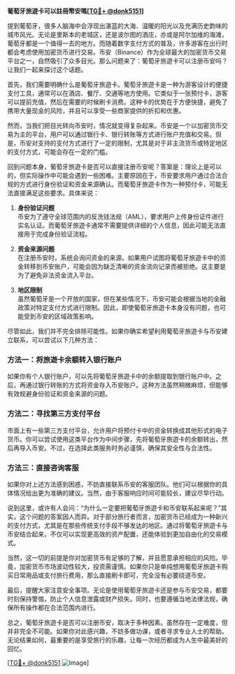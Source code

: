**葡萄牙旅遊卡可以註冊幣安嗎[[TG💪+ @donk5151](https://t.me/s/donk5151)]**

提到葡萄牙，很多人脑海中会浮现出湛蓝的大海、温暖的阳光以及充满历史韵味的城市风光。无论是里斯本的老城区，还是波尔图的酒庄，亦或是阿尔加维的海滩，葡萄牙都是一个值得一去的地方。而随着数字支付方式的普及，许多游客在出行时都会考虑使用加密货币进行交易。币安（Binance）作为全球最大的加密货币交易平台之一，自然吸引了众多目光。那么问题来了：葡萄牙旅遊卡可以注册币安吗？让我们一起来探讨这个话题。

首先，我们需要明确什么是葡萄牙旅遊卡。葡萄牙旅遊卡是一种为游客设计的便捷支付工具，通常可以在酒店、餐厅、交通等地方使用。它类似于一张预付卡，游客可以提前充值，然后在需要的时候刷卡消费。这种卡的优势在于方便快捷，避免了携带大量现金的风险，并且可以享受一些商家提供的折扣和优惠。

然而，当我们把目光转向币安时，情况就变得复杂起来。币安是一个以加密货币交易为主的平台，用户可以通过银行卡、银行转账等方式进行账户充值和交易。但是，币安对支持的支付方式进行了一定的限制，尤其是对于非主流货币或特定地区的支付方式，可能会存在一定的门槛。

回到问题本身，葡萄牙旅遊卡是否可以直接注册币安呢？答案是：理论上是可以的，但实际操作中可能会遇到一些困难。主要原因在于，币安要求用户通过合法合规的方式进行身份验证和资金来源确认。而葡萄牙旅遊卡作为一种预付卡，可能无法直接满足这些要求。具体来说：

1. **身份验证问题**  
   币安为了遵守全球范围内的反洗钱法规（AML），要求用户上传身份证件进行实名认证。而葡萄牙旅遊卡通常不需要提供详细的个人信息，因此可能无法直接用于完成身份验证流程。

2. **资金来源问题**  
   在注册币安时，系统会询问资金的来源。如果用户试图将葡萄牙旅遊卡中的资金转移到币安账户，可能会因为缺乏清晰的资金流向记录而被拒绝。这主要是为了避免非法资金流入平台。

3. **地区限制**  
   虽然葡萄牙是一个开放的国家，但在某些情况下，币安可能会根据当地的金融政策对特定支付方式进行限制。因此，即使葡萄牙旅遊卡本身没有问题，也可能受到币安的区域政策影响。

尽管如此，我们并不完全排除可能性。如果你确实希望利用葡萄牙旅遊卡与币安建立联系，可以尝试以下几种方法：

### 方法一：将旅遊卡余额转入银行账户
如果你有个人银行账户，可以先将葡萄牙旅遊卡中的余额提取到银行账户中。之后，再通过银行转账的方式将资金存入币安账户。这种方法虽然稍微麻烦，但能够有效规避身份验证和资金来源的问题。

### 方法二：寻找第三方支付平台
市面上有一些第三方支付平台，允许用户将预付卡中的资金转换成其他形式的电子货币。你可以尝试使用这类平台作为中间步骤，先将葡萄牙旅遊卡的余额转出，然后再导入币安。不过，在选择此类服务时务必谨慎，确保其安全性与合法性。

### 方法三：直接咨询客服
如果你对上述方法感到困惑，不妨直接联系币安的客服团队。他们可以根据你的具体情况给出更为准确的建议。当然，由于客服响应时间可能较长，建议尽早行动。

说到这里，或许有人会问：“为什么一定要把葡萄牙旅遊卡和币安联系起来呢？”其实，这个问题的答案因人而异。对于部分旅行者而言，加密货币已经成为一种新兴的支付方式，尤其是在那些传统支付手段不够发达的地区。通过将葡萄牙旅遊卡与币安结合起来，不仅可以实现更高效的资产配置，还能体验到更加自由化的交易模式。

当然，这一切的前提是你对加密货币有足够的了解，并且愿意承担相应的风险。毕竟，加密货币市场波动性较大，投资需谨慎。如果你只是单纯想用葡萄牙旅遊卡购买日常用品或支付旅行费用，那么直接刷卡即可，完全没有必要绕道币安。

最后，提醒大家注意安全事项。无论是使用葡萄牙旅遊卡还是参与币安交易，都要时刻保持警惕，防止个人信息泄露或财产损失。同时，也要遵循当地法律法规，确保所有操作都在合法范围内进行。

总之，葡萄牙旅遊卡是否可以注册币安，取决于多种因素。虽然存在一定难度，但并非完全不可能。如果你对此感兴趣，不妨多做功课，或者寻求专业人士的帮助。无论结果如何，最重要的是享受旅行的乐趣，让每一次经历都成为人生中最美好的回忆。

[[TG💪+ @donk5151](https://t.me/s/donk5151) ![Image](https://i.postimg.cc/rwNCRYN7/Snipaste-2025-04-30-17-27-05.png)]